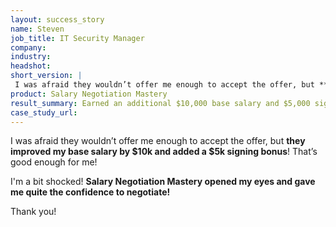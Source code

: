 ```yaml
---
layout: success_story
name: Steven
job_title: IT Security Manager
company: 
industry: 
headshot:
short_version: |
 I was afraid they wouldn’t offer me enough to accept the offer, but **they improved my base salary by $10k and added a $5k signing bonus**! Salary Negotiation Mastery opened my eyes and gave me quite the confidence to negotiate!
product: Salary Negotiation Mastery
result_summary: Earned an additional $10,000 base salary and $5,000 signing bonus
case_study_url:
---
```

I was afraid they wouldn’t offer me enough to accept the offer, but **they improved my base salary by $10k and added a $5k signing bonus**! That’s good enough for me!

I'm a bit shocked! **Salary Negotiation Mastery opened my eyes and gave me quite the confidence to negotiate!**

Thank you!